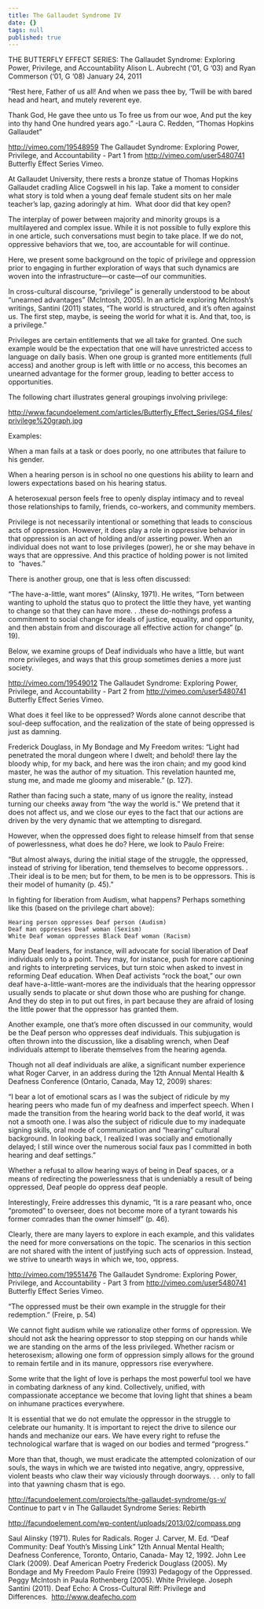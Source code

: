 ```yaml
---
title: The Gallaudet Syndrome IV
date: {}
tags: null
published: true
---
```


THE BUTTERFLY EFFECT SERIES:
The Gallaudet Syndrome: Exploring Power, Privilege, and Accountability
Alison L. Aubrecht (‘01, G ‘03) and Ryan Commerson (‘01, G ‘08)
January 24, 2011

“Rest here, Father of us all!
And when we pass thee by,
‘Twill be with bared head and heart,
and mutely reverent eye.

Thank God, He gave thee unto us
To free us from our woe,
And put the key into thy hand
One hundred years ago.”
-Laura C. Redden, “Thomas Hopkins Gallaudet”

http://vimeo.com/19548959 The Gallaudet Syndrome: Exploring Power, Privilege, and Accountability - Part 1 from http://vimeo.com/user5480741 Butterfly Effect Series Vimeo.

At Gallaudet University, there rests a bronze statue of Thomas Hopkins Gallaudet cradling Alice Cogswell in his lap. Take a moment to consider what story is told when a young deaf female student sits on her male teacher’s lap, gazing adoringly at him.  What door did that key open?

The interplay of power between majority and minority groups is a multilayered and complex issue. While it is not possible to fully explore this in one article, such conversations must begin to take place. If we do not, oppressive behaviors that we, too, are accountable for will continue.

Here, we present some background on the topic of privilege and oppression prior to engaging in further exploration of ways that such dynamics are woven into the infrastructure—or caste—of our communities.

In cross-cultural discourse, “privilege” is generally understood to be about “unearned advantages” (McIntosh, 2005). In an article exploring McIntosh’s writings, Santini (2011) states, “The world is structured, and it’s often against us. The first step, maybe, is seeing the world for what it is. And that, too, is a privilege.”

Privileges are certain entitlements that we all take for granted. One such example would be the expectation that one will have unrestricted access to language on daily basis. When one group is granted more entitlements (full access) and another group is left with little or no access, this becomes an unearned advantage for the former group, leading to better access to opportunities.

The following chart illustrates general groupings involving privilege:

http://www.facundoelement.com/articles/Butterfly_Effect_Series/GS4_files/privilege%20graph.jpg

Examples:

When a man fails at a task or does poorly, no one attributes that failure to his gender.

When a hearing person is in school no one questions his ability to learn and lowers expectations based on his hearing status.

A heterosexual person feels free to openly display intimacy and to reveal those relationships to family, friends, co-workers, and community members.

Privilege is not necessarily intentional or something that leads to conscious acts of oppression. However, it does play a role in oppressive behavior in that oppression is an act of holding and/or asserting power. When an individual does not want to lose privileges (power), he or she may behave in ways that are oppressive. And this practice of holding power is not limited to  “haves.”

There is another group, one that is less often discussed:

“The have-a-little, want mores” (Alinsky, 1971). He writes, “Torn between wanting to uphold the status quo to protect the little they have, yet wanting to change so that they can have more. . .these do-nothings profess a commitment to social change for ideals of justice, equality, and opportunity, and then abstain from and discourage all effective action for change” (p. 19).

Below, we examine groups of Deaf individuals who have a little, but want more privileges, and ways that this group sometimes denies a more just society.

http://vimeo.com/19549012 The Gallaudet Syndrome: Exploring Power, Privilege, and Accountability - Part 2 from http://vimeo.com/user5480741 Butterfly Effect Series Vimeo.

What does it feel like to be oppressed? Words alone cannot describe that soul-deep suffocation, and the realization of the state of being oppressed is just as damning.

Frederick Douglass, in My Bondage and My Freedom writes:
“Light had penetrated the moral dungeon where I dwelt; and behold! there lay the bloody whip, for my back, and here was the iron chain; and my good kind master, he was the author of my situation. This revelation haunted me, stung me, and made me gloomy and miserable.” (p. 127).

Rather than facing such a state, many of us ignore the reality, instead turning our cheeks away from “the way the world is.” We pretend that it does not affect us, and we close our eyes to the fact that our actions are driven by the very dynamic that we attempting to disregard.

However, when the oppressed does fight to release himself from that sense of powerlessness, what does he do? Here, we look to Paulo Freire:

“But almost always, during the initial stage of the struggle, the oppressed, instead of striving for liberation, tend themselves to become oppressors. . .Their ideal is to be men; but for them, to be men is to be oppressors. This is their model of humanity (p. 45).”

In fighting for liberation from Audism, what happens? Perhaps something like this (based on the privilege chart above):

	Hearing person oppresses Deaf person (Audism)
	Deaf man oppresses Deaf woman (Sexism)
	White Deaf woman oppresses Black Deaf woman (Racism)


Many Deaf leaders, for instance, will advocate for social liberation of Deaf individuals only to a point. They may, for instance, push for more captioning and rights to interpreting services, but turn stoic when asked to invest in reforming Deaf education. When Deaf activists “rock the boat,” our own deaf have-a-little-want-mores are the individuals that the hearing oppressor usually sends to placate or shut down those who are pushing for change. And they do step in to put out fires, in part because they are afraid of losing the little power that the oppressor has granted them.

Another example, one that’s more often discussed in our community, would be the Deaf person who oppresses deaf individuals. This subjugation is often thrown into the discussion, like a disabling wrench, when Deaf individuals attempt to liberate themselves from the hearing agenda.

Though not all deaf individuals are alike, a significant number experience what Roger Carver, in an address during the 12th Annual Mental Health &amp; Deafness Conference (Ontario, Canada, May 12, 2009) shares:

“I bear a lot of emotional scars as I was the subject of ridicule by my hearing peers who made fun of my deafness and imperfect speech. When I made the transition from the hearing world back to the deaf world, it was not a smooth one. I was also the subject of ridicule due to my inadequate signing skills, oral mode of communication and “hearing” cultural background. In looking back, I realized I was socially and emotionally delayed; I still wince over the numerous social faux pas I committed in both hearing and deaf settings.”

Whether a refusal to allow hearing ways of being in Deaf spaces, or a means of redirecting the powerlessness that is undeniably a result of being oppressed, Deaf people do oppress deaf people.

Interestingly, Freire addresses this dynamic, “It is a rare peasant who, once “promoted” to overseer, does not become more of a tyrant towards his former comrades than the owner himself” (p. 46).

Clearly, there are many layers to explore in each example, and this validates the need for more conversations on the topic. The scenarios in this section are not shared with the intent of justifying such acts of oppression. Instead, we strive to unearth ways in which we, too, oppress.

http://vimeo.com/19551476 The Gallaudet Syndrome: Exploring Power, Privilege, and Accountability - Part 3 from http://vimeo.com/user5480741 Butterfly Effect Series Vimeo.

“The oppressed must be their own example in the struggle for their redemption.”
(Freire, p. 54)

We cannot fight audism while we rationalize other forms of oppression. We should not ask the hearing oppressor to stop stepping on our hands while we are standing on the arms of the less privileged. Whether racism or heterosexism; allowing one form of oppression simply allows for the ground to remain fertile and in its manure, oppressors rise everywhere.

Some write that the light of love is perhaps the most powerful tool we have in combating darkness of any kind. Collectively, unified, with compassionate acceptance we become that loving light that shines a beam on inhumane practices everywhere.

It is essential that we do not emulate the oppressor in the struggle to celebrate our humanity. It is important to reject the drive to silence our hands and mechanize our ears. We have every right to refuse the technological warfare that is waged on our bodies and termed “progress.”

More than that, though, we must eradicate the attempted colonization of our souls, the ways in which we are twisted into negative, angry, oppressive, violent beasts who claw their way viciously through doorways. . . only to fall into that yawning chasm that is ego.

http://facundoelement.com/projects/the-gallaudet-syndrome/gs-v/ 
Continue to part v in The Gallaudet Syndrome Series: Rebirth

http://facundoelement.com/wp-content/uploads/2013/02/compass.png

Saul Alinsky (1971). Rules for Radicals.
Roger J. Carver, M. Ed. “Deaf Community: Deaf Youth’s Missing Link” 12th Annual Mental Health; Deafness Conference, Toronto, Ontario, Canada- May 12, 1992.
John Lee Clark (2009). Deaf American Poetry
Frederick Douglass (2005). My Bondage and My Freedom
Paulo Freire (1993) Pedagogy of the Oppressed.
Peggy McIntosh in Paula Rothenberg (2005). White Privilege.
Joseph Santini (2011). Deaf Echo: A Cross-Cultural Riff: Privilege and Differences.  http://www.deafecho.com